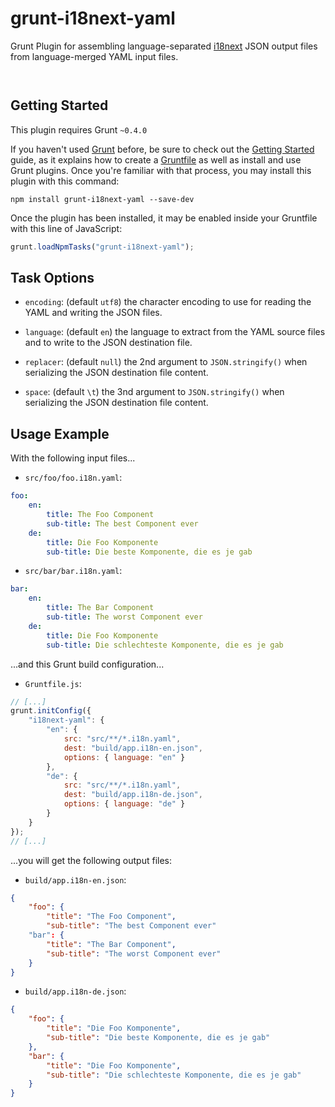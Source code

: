 
# grunt-i18next-yaml

Grunt Plugin for assembling language-separated [i18next](http://i18next.com/) JSON output files from language-merged YAML input files.

<p/>
<img src="https://nodei.co/npm/grunt-i18next-yaml.png?downloads=true&stars=true" alt=""/>

<p/>
<img src="https://david-dm.org/rse/grunt-i18next-yaml.png" alt=""/>

## Getting Started

This plugin requires Grunt `~0.4.0`

If you haven't used [Grunt](http://gruntjs.com/)
before, be sure to check out the [Getting
Started](http://gruntjs.com/getting-started) guide, as it explains how
to create a [Gruntfile](http://gruntjs.com/sample-gruntfile) as well as
install and use Grunt plugins. Once you're familiar with that process,
you may install this plugin with this command:

```shell
npm install grunt-i18next-yaml --save-dev
```

Once the plugin has been installed, it may be enabled inside your
Gruntfile with this line of JavaScript:

```js
grunt.loadNpmTasks("grunt-i18next-yaml");
```

## Task Options

- `encoding`: (default `utf8`) the character encoding to use for reading the YAML and writing the JSON files.

- `language`: (default `en`) the language to extract from the YAML source files and to write to the JSON destination file.

- `replacer`: (default `null`) the 2nd argument to `JSON.stringify()` when serializing the JSON destination file content.

- `space`: (default `\t`) the 3nd argument to `JSON.stringify()` when serializing the JSON destination file content.

## Usage Example

With the following input files...

- `src/foo/foo.i18n.yaml`:

```yaml
foo:
    en:
        title: The Foo Component
        sub-title: The best Component ever
    de:
        title: Die Foo Komponente
        sub-title: Die beste Komponente, die es je gab
```

- `src/bar/bar.i18n.yaml`:

```yaml
bar:
    en:
        title: The Bar Component
        sub-title: The worst Component ever
    de:
        title: Die Foo Komponente
        sub-title: Die schlechteste Komponente, die es je gab
```

...and this Grunt build configuration...

- `Gruntfile.js`:

```js
// [...]
grunt.initConfig({
    "i18next-yaml": {
        "en": {
            src: "src/**/*.i18n.yaml",
            dest: "build/app.i18n-en.json",
            options: { language: "en" }
        },
        "de": {
            src: "src/**/*.i18n.yaml",
            dest: "build/app.i18n-de.json",
            options: { language: "de" }
        }
    }
});
// [...]
```

...you will get the following output files:

- `build/app.i18n-en.json`:

```json
{
    "foo": {
        "title": "The Foo Component",
        "sub-title": "The best Component ever"
    "bar": {
        "title": "The Bar Component",
        "sub-title": "The worst Component ever"
    }
}
```

- `build/app.i18n-de.json`:

```json
{
    "foo": {
        "title": "Die Foo Komponente",
        "sub-title": "Die beste Komponente, die es je gab"
    },
    "bar": {
        "title": "Die Foo Komponente",
        "sub-title": "Die schlechteste Komponente, die es je gab"
    }
}
```

